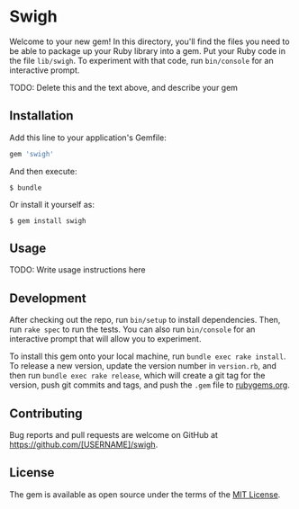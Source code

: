 # Swigh

Welcome to your new gem! In this directory, you'll find the files you need to be able to package up your Ruby library into a gem. Put your Ruby code in the file `lib/swigh`. To experiment with that code, run `bin/console` for an interactive prompt.

TODO: Delete this and the text above, and describe your gem

## Installation

Add this line to your application's Gemfile:

```ruby
gem 'swigh'
```

And then execute:

    $ bundle

Or install it yourself as:

    $ gem install swigh

## Usage

TODO: Write usage instructions here

## Development

After checking out the repo, run `bin/setup` to install dependencies. Then, run `rake spec` to run the tests. You can also run `bin/console` for an interactive prompt that will allow you to experiment.

To install this gem onto your local machine, run `bundle exec rake install`. To release a new version, update the version number in `version.rb`, and then run `bundle exec rake release`, which will create a git tag for the version, push git commits and tags, and push the `.gem` file to [rubygems.org](https://rubygems.org).

## Contributing

Bug reports and pull requests are welcome on GitHub at https://github.com/[USERNAME]/swigh.


## License

The gem is available as open source under the terms of the [MIT License](http://opensource.org/licenses/MIT).

